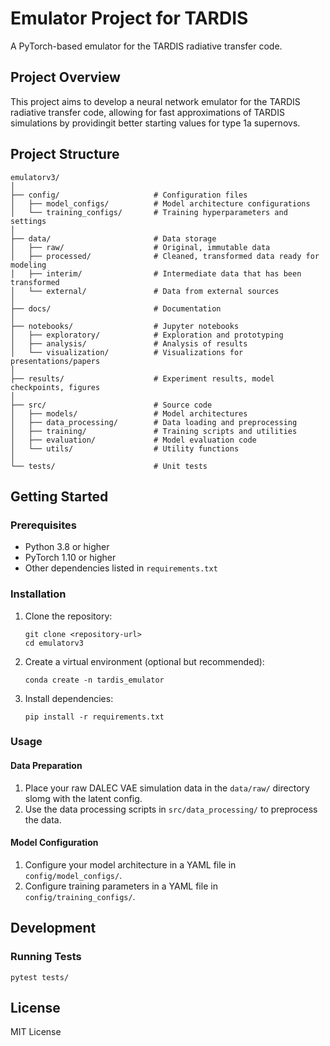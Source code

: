 # Emulator Project for TARDIS

A PyTorch-based emulator for the TARDIS radiative transfer code.

## Project Overview

This project aims to develop a neural network emulator for the TARDIS radiative transfer code, allowing for fast approximations of TARDIS simulations by providingit better starting values for type 1a supernovs.

## Project Structure

```
emulatorv3/
│
├── config/                     # Configuration files
│   ├── model_configs/          # Model architecture configurations
│   └── training_configs/       # Training hyperparameters and settings
│
├── data/                       # Data storage
│   ├── raw/                    # Original, immutable data
│   ├── processed/              # Cleaned, transformed data ready for modeling
│   ├── interim/                # Intermediate data that has been transformed
│   └── external/               # Data from external sources
│
├── docs/                       # Documentation
│
├── notebooks/                  # Jupyter notebooks
│   ├── exploratory/            # Exploration and prototyping
│   ├── analysis/               # Analysis of results
│   └── visualization/          # Visualizations for presentations/papers
│
├── results/                    # Experiment results, model checkpoints, figures
│
├── src/                        # Source code
│   ├── models/                 # Model architectures
│   ├── data_processing/        # Data loading and preprocessing
│   ├── training/               # Training scripts and utilities
│   ├── evaluation/             # Model evaluation code
│   └── utils/                  # Utility functions
│
└── tests/                      # Unit tests
```

## Getting Started

### Prerequisites

- Python 3.8 or higher
- PyTorch 1.10 or higher
- Other dependencies listed in `requirements.txt`

### Installation

1. Clone the repository:
   ```
   git clone <repository-url>
   cd emulatorv3
   ```

2. Create a virtual environment (optional but recommended):
   ```
   conda create -n tardis_emulator
   ```

3. Install dependencies:
   ```
   pip install -r requirements.txt
   ```

### Usage

#### Data Preparation

1. Place your raw DALEC VAE simulation data in the `data/raw/` directory slomg with the latent config.
2. Use the data processing scripts in `src/data_processing/` to preprocess the data.

#### Model Configuration

1. Configure your model architecture in a YAML file in `config/model_configs/`.
2. Configure training parameters in a YAML file in `config/training_configs/`.


## Development

### Running Tests

```
pytest tests/
```

## License

MIT License

